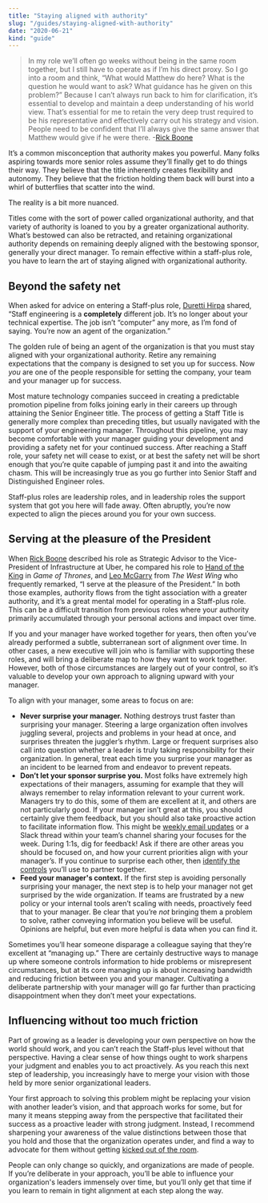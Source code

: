 ```yaml
---
title: "Staying aligned with authority"
slug: "/guides/staying-aligned-with-authority"
date: "2020-06-21"
kind: "guide"
---
```



> In my role we’ll often go weeks without being in the same room together, but I still have to operate as if I’m his direct proxy. So I go into a room and think, “What would Matthew do here? What is the question he would want to ask? What guidance has he given on this problem?” Because I can’t always run back to him for clarification, it’s essential to develop and maintain a deep understanding of his world view. That’s essential for me to retain the very deep trust required to be his representative and effectively carry out his strategy and vision. People need to be confident that I’ll always give the same answer that Matthew would give if he were there.
> \-[Rick Boone](/stories/rick-boone)

It’s a common misconception that authority makes you powerful. Many folks aspiring towards more senior roles assume they’ll finally get to do things their way. They believe that the title inherently creates flexibility and autonomy. They believe that the friction holding them back will burst into a whirl of butterflies that scatter into the wind.

The reality is a bit more nuanced.

Titles come with the sort of power called organizational authority, and that variety of authority is loaned to you by a greater organizational authority. What’s bestowed can also be retracted, and retaining organizational authority depends on remaining deeply aligned with the bestowing sponsor, generally your direct manager. To remain effective within a staff-plus role, you have to learn the art of staying aligned with organizational authority.


## Beyond the safety net

When asked for advice on entering a Staff-plus role, [Duretti Hirpa](/stories/duretti-hirpa) shared, “Staff engineering is a **completely** different job. It’s no longer about your technical expertise. The job isn’t “computer” any more, as I’m fond of saying. You’re now an agent of the organization.”

The golden rule of being an agent of the organization is that you must stay aligned with your organizational authority. Retire any remaining expectations that the company is designed to set you up for success. Now _you_ are one of the people responsible for setting the company, your team and your manager up for success.

Most mature technology companies succeed in creating a predictable promotion pipeline from folks joining early in their careers up through attaining the Senior Engineer title. The process of getting a Staff Title is generally more complex than preceding titles, but usually navigated with the support of your engineering manager. Throughout this pipeline, you may become comfortable with your manager guiding your development and providing a safety net for your continued success. After reaching a Staff role, your safety net will cease to exist, or at best the safety net will be short enough that you’re quite capable of jumping past it and into the awaiting chasm. This will be increasingly true as you go further into Senior Staff and Distinguished Engineer roles.

Staff-plus roles are leadership roles, and in leadership roles the support system that got you here will fade away. Often abruptly, you’re now expected to align the pieces around you for your own success.


## Serving at the pleasure of the President

When [Rick Boone](/stories/rick-boone) described his role as Strategic Advisor to the Vice-President of Infrastructure at Uber, he compared his role to [Hand of the King](https://awoiaf.westeros.org/index.php/Hand_of_the_King) in _Game of Thrones_, and [Leo McGarry](https://westwing.fandom.com/wiki/Leo_McGarry) from _The West Wing_ who frequently remarked, “I serve at the pleasure of the President.” In both those examples, authority flows from the tight association with a greater authority, and it’s a great mental model for operating in a Staff-plus role. This can be a difficult transition from previous roles where your authority primarily accumulated through your personal actions and impact over time.

If you and your manager have worked together for years, then often you’ve already performed a subtle, subterranean sort of alignment over time. In other cases, a new executive will join who is familiar with supporting these roles, and will bring a deliberate map to how they want to work together. However, both of those circumstances are largely out of your control, so it’s valuable to develop your own approach to aligning upward with your manager.

To align with your manager, some areas to focus on are:



*   **Never surprise your manager.** Nothing destroys trust faster than surprising your manager. Steering a large organization often involves juggling several, projects and problems in your head at once, and surprises threaten the juggler’s rhythm. Large or frequent surprises also call into question whether a leader is truly taking responsibility for their organization. In general, treat each time you surprise your manager as an incident to be learned from and endeavor to prevent repeats.
*   **Don’t let your sponsor surprise you.** Most folks have extremely high expectations of their managers, assuming for example that they will always remember to relay information relevant to your current work. Managers try to do this, some of them are excellent at it, and others are not particularly good. If your manager isn’t great at this, you should certainly give them feedback, but you should also take proactive action to facilitate information flow. This might be [weekly email updates](https://lethain.com/weekly-updates/) or a Slack thread within your team’s channel sharing your focuses for the week. During 1:1s, dig for feedback! Ask if there are other areas you should be focused on, and how your current priorities align with your manager’s. If you continue to surprise each other, then [identify the controls](https://lethain.com/identify-your-controls/) you’ll use to partner together.
*   **Feed your manager's context.** If the first step is avoiding personally surprising your manager, the next step is to help your manager not get surprised by the wide organization. If teams are frustrated by a new policy or your internal tools aren’t scaling with needs, proactively feed that to your manager. Be clear that you’re _not_ bringing them a problem to solve, rather conveying information you believe will be useful. Opinions are helpful, but even more helpful is data when you can find it.

Sometimes you’ll hear someone disparage a colleague saying that they’re excellent at “managing up.” There are certainly destructive ways to manage up where someone controls information to hide problems or misrepresent circumstances, but at its core managing up is about increasing bandwidth and reducing friction between you and your manager. Cultivating a deliberate partnership with your manager will go far further than practicing disappointment when they don’t meet your expectations.


## Influencing without too much friction

Part of growing as a leader is developing your own perspective on how the world should work, and you can’t reach the Staff-plus level without that perspective. Having a clear sense of how things ought to work sharpens your judgment and enables you to act proactively. As you reach this next step of leadership, you increasingly have to merge your vision with those held by more senior organizational leaders.

Your first approach to solving this problem might be replacing your vision with another leader’s vision, and that approach works for some, but for many it means stepping away from the perspective that facilitated their success as a proactive leader with strong judgment. Instead, I recommend sharpening your awareness of the value distinctions between those that you hold and those that the organization operates under, and find a way to advocate for them without getting [kicked out of the room](https://lethain.com/getting-in-the-room/).

People can only change so quickly, and organizations are made of people. If you’re deliberate in your approach, you’ll be able to influence your organization's leaders immensely over time, but you’ll only get that time if you learn to remain in tight alignment at each step along the way.
